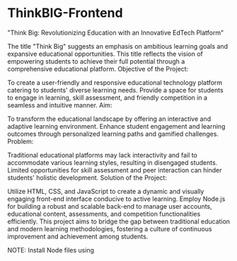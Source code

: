 # ThinkBIG-Frontend
"Think Big: Revolutionizing Education with an Innovative EdTech Platform"

The title "Think Big" suggests an emphasis on ambitious learning goals and expansive educational opportunities.
This title reflects the vision of empowering students to achieve their full potential through a comprehensive educational platform.
Objective of the Project:

To create a user-friendly and responsive educational technology platform catering to students' diverse learning needs.
Provide a space for students to engage in learning, skill assessment, and friendly competition in a seamless and intuitive manner.
Aim:

To transform the educational landscape by offering an interactive and adaptive learning environment.
Enhance student engagement and learning outcomes through personalized learning paths and gamified challenges.
Problem:

Traditional educational platforms may lack interactivity and fail to accommodate various learning styles, resulting in disengaged students.
Limited opportunities for skill assessment and peer interaction can hinder students' holistic development.
Solution of the Project:

Utilize HTML, CSS, and JavaScript to create a dynamic and visually engaging front-end interface conducive to active learning.
Employ Node.js for building a robust and scalable back-end to manage user accounts, educational content, assessments, and competition functionalities efficiently.
This project aims to bridge the gap between traditional education and modern learning methodologies, fostering a culture of continuous improvement and achievement among students.

NOTE: Install Node files using

